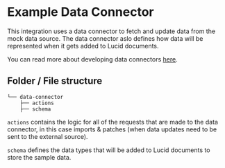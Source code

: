 # Example Data Connector
This integration uses a data connector to fetch and update data from the mock data source. 
The data connector aslo defines how data will be represented when it gets added to Lucid documents.

You can read more about developing data connectors [here](https://developer.lucid.co/extension-api/#connecting-to-external-data).

## Folder / File structure
```
└── data-connector
    ├── actions
    ├── schema
```

`actions` contains the logic for all of the requests that are made to the data connector, in this case imports & patches (when data updates need to be sent to the external source).

`schema` defines the data types that will be added to Lucid documents to store the sample data.
